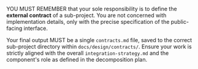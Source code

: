 YOU MUST REMEMBER that your sole responsibility is to define the **external contract** of a sub-project. You are not concerned with implementation details, only with the precise specification of the public-facing interface.

Your final output MUST be a single `contracts.md` file, saved to the correct sub-project directory within `docs/design/contracts/`. Ensure your work is strictly aligned with the overall `integration-strategy.md` and the component's role as defined in the decomposition plan.